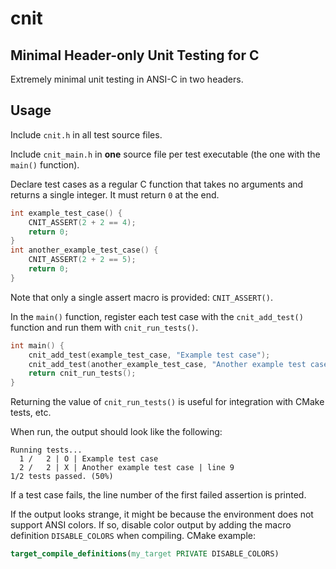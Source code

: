 # cnit
## Minimal Header-only Unit Testing for C
Extremely minimal unit testing in ANSI-C in two headers.

## Usage
Include `cnit.h` in all test source files.

Include `cnit_main.h` in **one** source file per test executable
(the one with the `main()` function).

Declare test cases as a regular C function that takes no arguments
and returns a single integer. It must return `0` at the end.
```C
int example_test_case() {
    CNIT_ASSERT(2 + 2 == 4);
    return 0;
}
int another_example_test_case() {
    CNIT_ASSERT(2 + 2 == 5);
    return 0;
}
```
Note that only a single assert macro is provided: `CNIT_ASSERT()`.

In the `main()` function, register each test case with the
`cnit_add_test()` function and run them with `cnit_run_tests()`.
```C
int main() {
    cnit_add_test(example_test_case, "Example test case");
    cnit_add_test(another_example_test_case, "Another example test case");
    return cnit_run_tests();
}
```
Returning the value of `cnit_run_tests()` is useful for integration with
CMake tests, etc.

When run, the output should look like the following:
```
Running tests...
  1 /   2 | O | Example test case
  2 /   2 | X | Another example test case | line 9
1/2 tests passed. (50%)
```
If a test case fails, the line number of the first failed assertion is printed.

If the output looks strange, it might be because the environment does not
support ANSI colors. If so, disable color output by adding the macro definition
`DISABLE_COLORS` when compiling. CMake example:
```CMake
target_compile_definitions(my_target PRIVATE DISABLE_COLORS)
```
